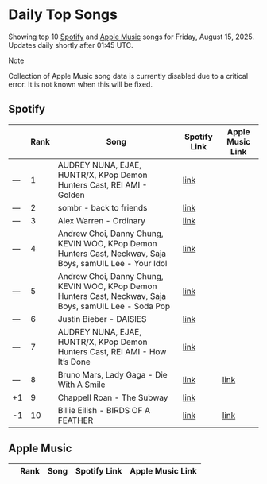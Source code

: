 # Daily Top Songs

Showing top 10 [Spotify](#spotify) and [Apple Music](#apple-music) songs for Friday, August 15, 2025. Updates daily shortly after 01:45 UTC.

> [!NOTE]  
> Collection of Apple Music song data is currently disabled due to a critical error. It is not known when this will be fixed.

## Spotify

|             | Rank            | Song            | Spotify Link                    | Apple Music Link                                                                             |
| ----------- | --------------- | --------------- | ------------------------------- | -------------------------------------------------------------------------------------------- |
| — | 1 | AUDREY NUNA, EJAE, HUNTR/X, KPop Demon Hunters Cast, REI AMI \- Golden | [link](https://open.spotify.com/track/1CPZ5BxNNd0n0nF4Orb9JS) |  |
| — | 2 | sombr \- back to friends | [link](https://open.spotify.com/track/0FTmksd2dxiE5e3rWyJXs6) |  |
| — | 3 | Alex Warren \- Ordinary | [link](https://open.spotify.com/track/6qqrTXSdwiJaq8SO0X2lSe) |  |
| — | 4 | Andrew Choi, Danny Chung, KEVIN WOO, KPop Demon Hunters Cast, Neckwav, Saja Boys, samUIL Lee \- Your Idol | [link](https://open.spotify.com/track/1I37Zz2g3hk9eWxaNkj031) |  |
| — | 5 | Andrew Choi, Danny Chung, KEVIN WOO, KPop Demon Hunters Cast, Neckwav, Saja Boys, samUIL Lee \- Soda Pop | [link](https://open.spotify.com/track/02sy7FAs8dkDNYsHp4Ul3f) |  |
| — | 6 | Justin Bieber \- DAISIES | [link](https://open.spotify.com/track/5BZsQlgw21vDOAjoqkNgKb) |  |
| — | 7 | AUDREY NUNA, EJAE, HUNTR/X, KPop Demon Hunters Cast, REI AMI \- How It’s Done | [link](https://open.spotify.com/track/3RXUgPNIbUgFxsDWuBQEt6) |  |
| — | 8 | Bruno Mars, Lady Gaga \- Die With A Smile | [link](https://open.spotify.com/track/2plbrEY59IikOBgBGLjaoe) | [link](https://music.apple.com/us/song/die-with-a-smile/1762656732) |
| +1 | 9 | Chappell Roan \- The Subway | [link](https://open.spotify.com/track/2SsY5k7UWFqgye3PUMG3Oq) |  |
| -1 | 10 | Billie Eilish \- BIRDS OF A FEATHER | [link](https://open.spotify.com/track/6dOtVTDdiauQNBQEDOtlAB) | [link](https://music.apple.com/us/song/birds-of-a-feather/1739659142) |

## Apple Music

|             | Rank            | Song            | Spotify Link                    | Apple Music Link                   |
| ----------- | --------------- | --------------- | ------------------------------- | ---------------------------------- |
